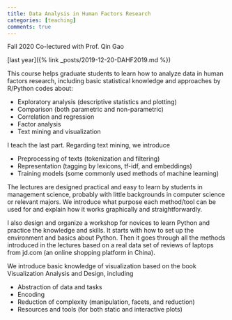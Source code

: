 ```yaml
---
title: Data Analysis in Human Factors Research
categories: [teaching]
comments: true
---
```


Fall 2020 Co-lectured with Prof. Qin Gao



[last year]({% link _posts/2019-12-20-DAHF2019.md %})


This course helps graduate students to learn how to analyze data in human factors research, including basic statistical knowledge and approaches by R/Python codes about:

* Exploratory analysis (descriptive statistics and plotting)
* Comparison (both parametric and non-parametric)
* Correlation and regression
* Factor analysis
* Text mining and visualization

I teach the last part. Regarding text mining, we introduce

* Preprocessing of texts (tokenization and filtering)
* Representation (tagging by lexicons, tf-idf, and embeddings)
* Training models (some commonly used methods of machine learning)

The lectures are designed practical and easy to learn by students in management science, probably with little backgrounds in computer science or relevant majors. We introduce what purpose each method/tool can be used for and explain how it works graphically and straightforwardly. 

I also design and organize a workshop for novices to learn Python and practice the knowledge and skills. It starts with how to set up the environment and basics about Python. Then it goes through all the methods introduced in the lectures based on a real data set of reviews of laptops from jd.com (an online shopping platform in China).

We introduce basic knowledge of visualization based on the book Visualization Analysis and Design, including 

* Abstraction of data and tasks
* Encoding
* Reduction of complexity (manipulation, facets, and reduction)
* Resources and tools (for both static and interactive plots)



